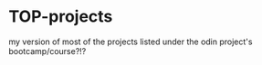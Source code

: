 # TOP-projects
my version of most of the projects listed under the odin project's bootcamp/course?!?
